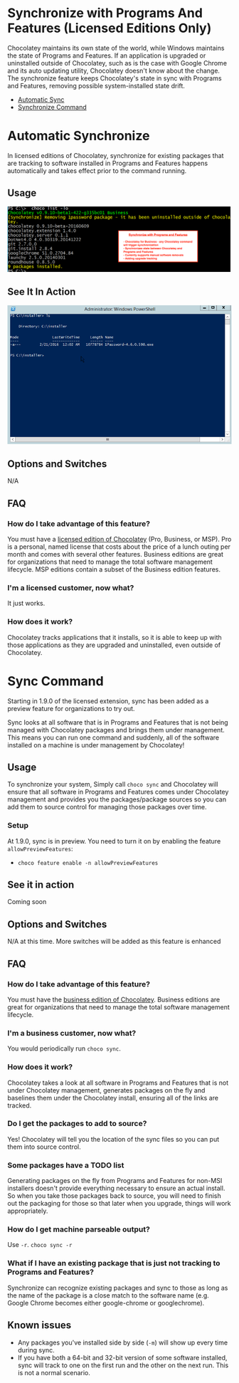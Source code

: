 # Synchronize with Programs And Features (Licensed Editions Only)

Chocolatey maintains its own state of the world, while Windows maintains the state of Programs and Features. If an application is upgraded or uninstalled outside of Chocolatey, such as is the case with Google Chrome and its auto updating utility, Chocolatey doesn't know about the change. The synchronize feature keeps Chocolatey's state in sync with Programs and Features, removing possible system-installed state drift.

* [Automatic Sync](#automatic-synchronize)
* [Synchronize Command](#sync-command)

# Automatic Synchronize

In licensed editions of Chocolatey, synchronize for existing packages that are tracking to software installed in Programs and Features happens automatically and takes effect prior to the command running.

## Usage

![Synchronize - if you are on https://chocolatey.org/docs/features-synchronize, see commented html below for detailed description of image](images/features/features_synchronize.png)

<!--
Text in the image above:

Synchronize with Programs and Features

- Chocolatey for Business - any Chocolatey command will trigger synchronization
- Synchronizes state between Chocoaltey and Programs and Features
- Currently supports manual software removals
- Adding upgrade tracking

This image shows running `choco list -lo`. Chocolatey for Business automatically detects that 1Password has been manually uninstalled and synchronizes Chocolatey's state.
-->

## See It In Action

![auto package creation/synchronize](images/gifs/choco_business_features.gif)

## Options and Switches

N/A

## FAQ

### How do I take advantage of this feature?
You must have a [licensed edition of Chocolatey](https://chocolatey.org/pricing) (Pro, Business, or MSP). Pro is a personal, named license that costs about the price of a lunch outing per month and comes with several other features. Business editions are great for organizations that need to manage the total software management lifecycle. MSP editions contain a subset of the Business edition features.

### I'm a licensed customer, now what?
It just works.

### How does it work?
Chocolatey tracks applications that it installs, so it is able to keep up with those applications as they are upgraded and uninstalled, even outside of Chocolatey.

# Sync Command

Starting in 1.9.0 of the licensed extension, sync has been added as a preview feature for organizations to try out.

Sync looks at all software that is in Programs and Features that is not being managed with Chocolatey packages and brings them under management. This means you can run one command and suddenly, all of the software installed on a machine is under management by Chocolatey!

## Usage

To synchronize your system, Simply call `choco sync` and Chocolatey will ensure that all software in Programs and Features comes under Chocolatey management and provides you the packages/package sources so you can add them to source control for managing those packages over time.

### Setup
At 1.9.0, sync is in preview. You need to turn it on by enabling the feature  `allowPreviewFeatures`:

* `choco feature enable -n allowPreviewFeatures`

## See it in action

Coming soon

## Options and Switches

N/A at this time. More switches will be added as this feature is enhanced

## FAQ

### How do I take advantage of this feature?
You must have the [business edition of Chocolatey](https://chocolatey.org/pricing). Business editions are great for organizations that need to manage the total software management lifecycle.

### I'm a business customer, now what?
You would periodically run `choco sync`.

### How does it work?
Chocolatey takes a look at all software in Programs and Features that is not under Chocolatey management, generates packages on the fly and baselines them under the Chocolatey install, ensuring all of the links are tracked.

### Do I get the packages to add to source?

Yes! Chocolatey will tell you the location of the sync files so you can put them into source control.

### Some packages have a TODO list
Generating packages on the fly from Programs and Features for non-MSI installers doesn't provide everything necessary to ensure an actual install. So when you take those packages back to source, you will need to finish out the packaging for those so that later when you upgrade, things will work appropriately.

### How do I get machine parseable output?

Use `-r`. `choco sync -r`

### What if I have an existing package that is just not tracking to Programs and Features?

Synchronize can recognize existing packages and sync to those as long as the name of the package is a close match to the software name (e.g. Google Chrome becomes either google-chrome or googlechrome).

## Known issues

* Any packages you've installed side by side (`-m`) will show up every time during sync.
* If you have both a 64-bit and 32-bit version of some software installed, sync will track to one on the first run and the other on the next run. This is not a normal scenario.
